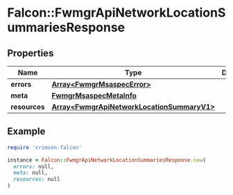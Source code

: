 # Falcon::FwmgrApiNetworkLocationSummariesResponse

## Properties

| Name | Type | Description | Notes |
| ---- | ---- | ----------- | ----- |
| **errors** | [**Array&lt;FwmgrMsaspecError&gt;**](FwmgrMsaspecError.md) |  | [optional] |
| **meta** | [**FwmgrMsaspecMetaInfo**](FwmgrMsaspecMetaInfo.md) |  |  |
| **resources** | [**Array&lt;FwmgrApiNetworkLocationSummaryV1&gt;**](FwmgrApiNetworkLocationSummaryV1.md) |  |  |

## Example

```ruby
require 'crimson-falcon'

instance = Falcon::FwmgrApiNetworkLocationSummariesResponse.new(
  errors: null,
  meta: null,
  resources: null
)
```

